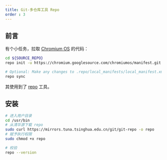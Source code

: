 ```yaml
---
title: Git-多仓库工具 Repo
order : 3
---
```



## 前言

有个小任务，拉取 [Chromium OS](https://www.chromium.org/chromium-os/quick-start-guide) 的代码：

```bash
cd ${SOURCE_REPO}
repo init -u https://chromium.googlesource.com/chromiumos/manifest.git

# Optional: Make any changes to .repo/local_manifests/local_manifest.xml before syncing
repo sync
```

其使用到了 [repo](https://source.android.google.cn/setup/develop/repo?hl=zh-cn) 工具。

## 安装

```bash
# 进入用户目录
cd /usr/bin
# 从清华源下载 repo
sudo curl https://mirrors.tuna.tsinghua.edu.cn/git/git-repo -o repo
# 赋予执行权限
sudo chmod +x repo

# 校验
repo --version
```
